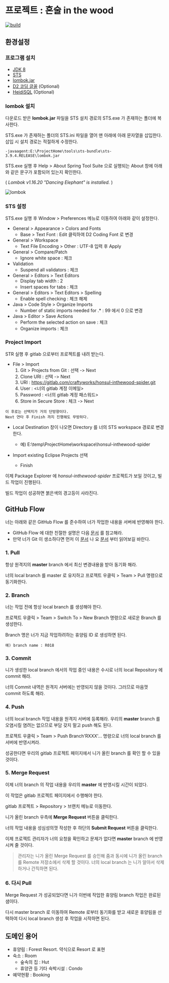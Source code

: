 # 프로젝트 : 혼술 in the wood 

[![build](https://gitlab.com/craftyworks/honsul-inthewood-spider/badges/master/build.svg)](https://craftyworks.gitlab.io/honsul-inthewood-spider/)

## 환경설정

### 프로그램 설치
- [JDK 8](http://www.oracle.com/technetwork/java/javase/downloads/jdk8-downloads-2133151.html)
- [STS](https://spring.io/tools)
- [lombok.jar](https://projectlombok.org/download)
- [D2 코딩 글꼴](https://github.com/naver/d2codingfont) (Optional)
- [HeidiSQL](https://www.heidisql.com/) (Optional)

### lombok 설치

다운로드 받은 **lombok.jar** 파일을 STS 설치 경로의 STS.exe 가 존재하는 폴더에 복사한다.

STS.exe 가 존재하는 폴더의 STS.ini 파일을 열어 맨 아래에 아래 문자열을 삽입한다. 삽입 시 설치 경로는 적절하게 수정한다.

```
-javaagent:E:\ProjectHome\tools\sts-bundle\sts-3.9.4.RELEASE\lombok.jar
```

STS.exe 실행 후 Help > About Spring Tool Suite 으로 실행되는 About 창에 아래와 같은 문구가 포함되어 있는지 확인한다.

( *Lombok v1.16.20 "Dancing Elephant" is installed.* )

![lombok](https://projectlombok.org/img/eclipse-about.png)

### STS 설정

STS.exe 실행 후 Window > Preferences 메뉴로 이동하여 아래와 같이 설정한다.

- General > Appearance > Colors and Fonts
  - Base > Text Font : Edit 클릭하여 D2 Coding Font 로 변경
- General > Workspace
  - Text File Encoding > Other : UTF-8 입력 후 Apply
- General > Compare/Patch
  - Ignore white space : 체크
- Validation
  - Suspend all validators : 체크
- General > Editors > Text Editors
  - Display tab width : 2
  - Insert spaces for tabs : 체크
- General > Editors > Text Editors > Spelling
  - Enable spell checking : 체크 해제
- Java > Code Style > Organize Imports
  - Number of static imports needed for .* : 99 에서 0 으로 변경
- Java > Editor > Save Actions
  - Perform the selected action on save : 체크
  - Organize imports : 체크
  
### Project Import

STR 실행 후 gitlab 으로부터 프로젝트를 내려 받는다.

- File > Import
  1. Git > Projects from Git : 선택 -> Next
  2. Clone URI : 선택 -> Next
  3. URI : https://gitlab.com/craftyworks/honsul-inthewood-spider.git
  4. User : <너의 gitlab 계정 이메일>
  5. Password : <너의 gitlab 계정 패스워드>
  6. Store in Secure Store : 체크 -> Next

```
이 후로는 선택지가 거의 단방향이다. 
Next 연타 후 Finish 까지 진행해도 무방하다.
```
   
- Local Destination 창이 나오면 Directory 를 너의 STS workspace 경로로 변경한다.
  - 예) E:\temp\ProjectHome\workspace\honsul-inthewood-spider
  
- Import existing Eclipse Projects 선택
  - Finish

이제 Package Explorer 에 *honsul-inthewood-spider* 프로젝트가 보일 것이고, 빌드 작업이 진행된다. 

빌드 작업이 성공하면 붉은색의 경고등이 사라진다.

## GitHub Flow

너는 아래와 같은 GitHub Flow 를 준수하여 너가 작업한 내용을 서버에 반영해야 한다.

- GitHub Flow 에 대한 친절한 설명은 다음 [문서](https://guides.github.com/introduction/flow/) 를 참고해라.
- 만약 너가 Git 이 생소하다면 먼저 이 [문서](https://backlog.com/git-tutorial/kr/) 나 요 [문서](https://git-scm.com/book/ko/v2) 부터 읽어보길 바란다.

### 1. Pull

항상 원격지의 **master** branch 에서 최신 변경내용을 받아 동기화 해라.

너의 local branch 를 master 로 유지하고 프로젝트 우클릭 > Team > Pull 명령으로 동기화한다.

### 2. Branch

너는 작업 전에 항상 local branch 를 생성해야 한다.

프로젝트 우클릭 > Team > Switch To > New Branch 명령으로 새로운 Branch 를 생성한다.

Branch 명은 너가 지금 작업하려하는 휴양림 ID 로 생성하면 된다.

```
예) branch name : R018
```

### 3. Commit

니가 생성한 local branch 에서의 작업 중인 내용은 수시로 너의 local Repository 에 commit 해라.

너의 Commit 내역은 원격지 서버에는 반영되지 않을 것이다. 그러므로 마음껏 commit 하도록 해라.

### 4. Push 

너의 local branch 작업 내용을 원격지 서버에 등록해라. 우리의 **master** branch 를 오염시킬 염려는 없으므로 부담 갖지 말고 push 해도 된다.

프로젝트 우클릭 > Team > Push Branch'RXXX'... 명령으로 너의 local branch 를 서버에 반영시켜라.

성공한다면 우리의 gitlab 프로젝트 페이지에서 니가 올린 branch 를 확인 할 수 있을 것이다.

### 5. Merge Request

이제 너의 branch 의 작업 내용을 우리의 **master** 에 반영시킬 시간이 되었다.

이 작업은 gitlab 프로젝트 페이지에서 수행해야 한다.

gitlab 프로젝트 > Repository > 브랜치 메뉴로 이동한다.

니가 올린 branch 우측에 **Merge Request** 버튼을 클릭한다.

너의 작업 내용을 성심성의껏 작성한 후 하단의 **Submit Request** 버튼을 클릭한다.

이제 프로젝트 관리자가 너의 요청을 확인하고 문제가 없다면 **master** branch 에 반영시켜 줄 것이다.

> 관리자는 니가 올린 Merge Request 를 승인해 줌과 동시에 니가 올린 branch 를 Remote 저장소에서 삭제 할 것이다. 너의 local branch 는 니가 알아서 삭제하거나 간직하면 된다.

### 6. 다시 Pull

Merge Request 가 성공되었다면 니가 이번에 작업한 휴양림 branch 작업은 완료된 샘이다. 

다시 master branch 로 이동하여 Remote 로부터 동기화를 받고 새로운 휴양림을 선택하여 다시 local branch 생성 후 작업을 시작하면 된다.

## 도메인 용어

- 휴양림 : Forest Resort. 약식으로 Resort 로 표현
- 숙소 : Room
  - 숲속의 집 : Hut
  - 휴양관 등 기타 숙박시설 : Condo
- 예약현황 : Booking